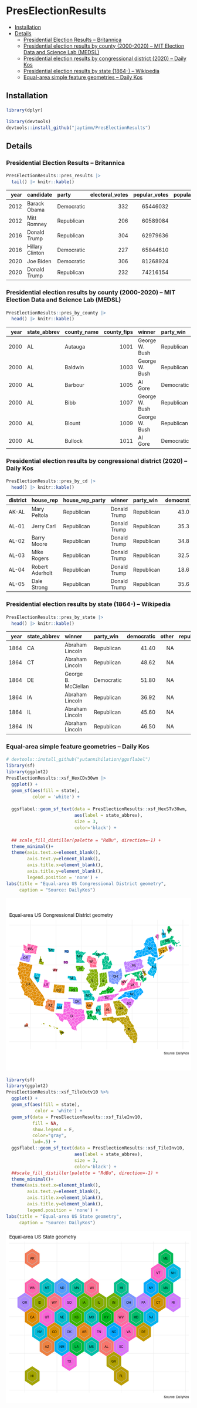# PresElectionResults

-   [Installation](#installation)
-   [Details](#details)
    -   [Presidential Election Results –
        Britannica](#presidential-election-results----britannica)
    -   [Presidential election results by county (2000-2020) – MIT
        Election Data and Science Lab
        (MEDSL)](#presidential-election-results-by-county-(2000-2020)----mit-election-data-and-science-lab-(medsl))
    -   [Presidential election results by congressional district (2020)
        – Daily
        Kos](#presidential-election-results-by-congressional-district-(2020)----daily-kos)
    -   [Presidential election results by state (1864-) –
        Wikipedia](#presidential-election-results-by-state-(1864-)----wikipedia)
    -   [Equal-area simple feature geometries – Daily
        Kos](#equal-area-simple-feature-geometries----daily-kos)

## Installation

``` r
library(dplyr)
```

``` r
library(devtools)
devtools::install_github("jaytimm/PresElectionResults")
```

## Details

### Presidential Election Results – Britannica

``` r
PresElectionResults::pres_results |>
  tail() |> knitr::kable()
```

| year | candidate       | party      | electoral_votes | popular_votes | popular_percentage |
|-----:|:-------------|:---------|-------------:|------------:|----------------:|
| 2012 | Barack Obama    | Democratic |             332 |      65446032 |               50.9 |
| 2012 | Mitt Romney     | Republican |             206 |      60589084 |               47.1 |
| 2016 | Donald Trump    | Republican |             304 |      62979636 |               46.0 |
| 2016 | Hillary Clinton | Democratic |             227 |      65844610 |               48.1 |
| 2020 | Joe Biden       | Democratic |             306 |      81268924 |               51.3 |
| 2020 | Donald Trump    | Republican |             232 |      74216154 |               46.9 |

### Presidential election results by county (2000-2020) – MIT Election Data and Science Lab (MEDSL)

``` r
PresElectionResults::pres_by_county |>
  head() |> knitr::kable()
```

| year | state_abbrev | county_name | county_fips | winner         | party_win  | democratic | republican |
|----:|:----------|:---------|---------:|:-----------|:--------|--------:|--------:|
| 2000 | AL           | Autauga     |        1001 | George W. Bush | Republican |       28.7 |       69.7 |
| 2000 | AL           | Baldwin     |        1003 | George W. Bush | Republican |       24.8 |       72.4 |
| 2000 | AL           | Barbour     |        1005 | Al Gore        | Democratic |       49.9 |       49.0 |
| 2000 | AL           | Bibb        |        1007 | George W. Bush | Republican |       38.2 |       60.2 |
| 2000 | AL           | Blount      |        1009 | George W. Bush | Republican |       27.7 |       70.5 |
| 2000 | AL           | Bullock     |        1011 | Al Gore        | Democratic |       69.2 |       29.2 |

### Presidential election results by congressional district (2020) – Daily Kos

``` r
PresElectionResults::pres_by_cd |>
  head() |> knitr::kable()
```

| district | house_rep       | house_rep_party | winner       | party_win  | democrat | republican |
|:-------|:-------------|:-------------|:----------|:---------|-------:|---------:|
| AK-AL    | Mary Peltola    | Republican      | Donald Trump | Republican |     43.0 |       53.1 |
| AL-01    | Jerry Carl      | Republican      | Donald Trump | Republican |     35.3 |       63.6 |
| AL-02    | Barry Moore     | Republican      | Donald Trump | Republican |     34.8 |       64.2 |
| AL-03    | Mike Rogers     | Republican      | Donald Trump | Republican |     32.5 |       66.6 |
| AL-04    | Robert Aderholt | Republican      | Donald Trump | Republican |     18.6 |       80.4 |
| AL-05    | Dale Strong     | Republican      | Donald Trump | Republican |     35.6 |       62.7 |

### Presidential election results by state (1864-) – Wikipedia

``` r
PresElectionResults::pres_by_state |>
  head() |> knitr::kable()
```

| year | state_abbrev | winner              | party_win  | democratic | other | republican |
|-----:|:-----------|:-----------------|:----------|----------:|-----:|----------:|
| 1864 | CA           | Abraham Lincoln     | Republican |      41.40 |    NA |      58.60 |
| 1864 | CT           | Abraham Lincoln     | Republican |      48.62 |    NA |      51.38 |
| 1864 | DE           | George B. McClellan | Democratic |      51.80 |    NA |      48.20 |
| 1864 | IA           | Abraham Lincoln     | Republican |      36.92 |    NA |      63.08 |
| 1864 | IL           | Abraham Lincoln     | Republican |      45.60 |    NA |      54.40 |
| 1864 | IN           | Abraham Lincoln     | Republican |      46.50 |    NA |      53.50 |

### Equal-area simple feature geometries – Daily Kos

``` r
# devtools::install_github("yutannihilation/ggsflabel")
library(sf)
library(ggplot2)
PresElectionResults::xsf_HexCDv30wm |> 
  ggplot() + 
  geom_sf(aes(fill = state),
          color = 'white') +

  ggsflabel::geom_sf_text(data = PresElectionResults::xsf_HexSTv30wm,
                          aes(label = state_abbrev),
                          size = 3,
                          color='black') +
  
  ## scale_fill_distiller(palette = "RdBu", direction=-1) +
  theme_minimal()+
  theme(axis.text.x=element_blank(),
        axis.text.y=element_blank(),
        axis.title.x=element_blank(),
        axis.title.y=element_blank(),
        legend.position = 'none') +
labs(title = "Equal-area US Congressional District geometry",
     caption = "Source: DailyKos")
```

![](figure-markdown_github/unnamed-chunk-9-1.png)

``` r
library(sf)
library(ggplot2)
PresElectionResults::xsf_TileOutv10 %>% 
  ggplot() + 
  geom_sf(aes(fill = state),
           color = 'white') +
  geom_sf(data = PresElectionResults::xsf_TileInv10, 
          fill = NA, 
          show.legend = F, 
          color="gray", 
          lwd=.5) +
  ggsflabel::geom_sf_text(data = PresElectionResults::xsf_TileInv10,
                          aes(label = state_abbrev),
                          size = 3,
                          color='black') +
  ##scale_fill_distiller(palette = "RdBu", direction=-1) +
  theme_minimal()+
  theme(axis.text.x=element_blank(),
        axis.text.y=element_blank(),
        axis.title.x=element_blank(),
        axis.title.y=element_blank(),
        legend.position = 'none') +
labs(title = "Equal-area US State geometry",
     caption = "Source: DailyKos")
```

![](figure-markdown_github/unnamed-chunk-10-1.png)
